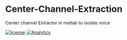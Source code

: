 # Center-Channel-Extraction
Center channel Extractor in matlab to isolate voice 

[![license](https://img.shields.io/github/license/tprasadtp/center-channel-extraction.svg)](https://github.com/tprasadtp/center-channel-extraction)
[![Analytics](https://ga-beacon.prasadt.com/UA-101760811-3/github/center-channel-extraction?flat&useReferer)](https://prasadt.com/google-analytics-beacon)
